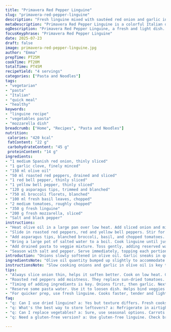 ```yaml
---
title: "Primavera Red Pepper Linguine"
slug: "primavera-red-pepper-linguine"
description: "Fresh linguine mixed with sautéed red onion and garlic in olive oil. Bright vegetables: red and yellow bell peppers. Substitute snow peas with asparagus tips. Sun-dried tomatoes replaced by roasted red peppers. Broccoli remains, blanched. Tossed with fresh basil and ripe, chopped tomatoes. Creamy mozzarella instead of bocconcini. Salt and pepper to taste. Quick cook and toss pasta in veggie mix, with reserved pasta water to loosen. Serve piping hot, cheese slightly melted. Simple, light, colorful dish packed with texture and herbs."
metaDescription: "Primavera Red Pepper Linguine is a colorful Italian dish. Fresh veggies, creamy mozzarella. Perfect for a quick dinner that's flavorful and light."
ogDescription: "Primavera Red Pepper Linguine, a fresh and light dish. Packed with vibrant vegetables and creamy mozzarella. Ideal for a weeknight meal."
focusKeyphrase: "Primavera Red Pepper Linguine"
date: 2025-07-23
draft: false
image: primavera-red-pepper-linguine.jpg
author: "Emma"
prepTime: PT25M
cookTime: PT20M
totalTime: PT45M
recipeYield: "4 servings"
categories: ["Pasta and Noodles"]
tags:
- "vegetarian"
- "pasta"
- "Italian"
- "quick meal"
- "healthy"
keywords:
- "linguine recipe"
- "vegetables pasta"
- "mozzarella dish"
breadcrumb: ["Home", "Recipes", "Pasta and Noodles"]
nutrition: 
 calories: "420 kcal"
 fatContent: "22 g"
 carbohydrateContent: "45 g"
 proteinContent: "14 g"
ingredients:
- "1 medium Spanish red onion, thinly sliced"
- "1 garlic clove, finely minced"
- "150 ml olive oil"
- "50 ml roasted red peppers, drained and sliced"
- "1 red bell pepper, thinly sliced"
- "1 yellow bell pepper, thinly sliced"
- "120 g asparagus tips, trimmed and blanched"
- "750 ml broccoli florets, blanched"
- "100 ml fresh basil leaves, chopped"
- "2 medium tomatoes, roughly chopped"
- "350 g fresh linguine"
- "200 g fresh mozzarella, sliced"
- "Salt and black pepper"
instructions:
- "Heat olive oil in a large pan over low heat. Add sliced onion and minced garlic. Cook gently for about 12 minutes until soft and fragrant; don’t brown."
- "Slide in roasted red peppers, red and yellow bell peppers. Stir for 3 minutes."
- "Add asparagus tips, blanched broccoli, basil, and chopped tomatoes. Stir and warm for 5 minutes. Keep covered."
- "Bring a large pot of salted water to a boil. Cook linguine until just al dente, about 8-10 minutes. Drain, reserve some pasta water."
- "Add drained pasta to veggie mixture. Toss gently, adding reserved water little by little to achieve desired consistency."
- "Season with salt and pepper. Serve immediately, topping each portion with fresh mozzarella slices. Wait a minute for cheese to soften slightly before serving."
introduction: "Onions slowly softened in olive oil. Garlic sneaks in quietly. Roasted reds replacing chewy sundried bits. Sweet bell peppers sliced thin, splash of bright colors. Asparagus tips take the place of snow peas, just blanched. Broccoli chunks still there, green and firm. Basil chopped fresh, not shy. Tomatoes broken down, juicy and loose. Pasta cooked with care, al dente but tender. Mozzarella in place of bocconcini, creamy and thick. Everything tossed, mingling, some steam rising. Few minutes more to heat cheese but not melt it fully. Salt and pepper balanced, never overdone. Quick midweek dish with layers of freshness, texture, and a mild tang. No fuss, no frills, just simple components done right."
ingredientsNote: "Olive oil quantity bumped up slightly to accommodate longer cooking of onions and garlic without burning. Roasted red peppers substituted for sun-dried tomatoes to reduce chew and add moistness. Asparagus tips replace snow peas for a slightly earthier, softer bite while maintaining a crisp snap. Broccoli stays the same quantity—blanching in salted water to keep its color and crunch intact. Tomatoes coarsely chopped, spreading juices throughout but avoiding mushiness. Fresh mozzarella allowed to soften but not fully melt so it retains a creamy texture rather than turning rubbery or oily. Basil finely chopped, added last to keep its aroma fresh and bright. Salt and pepper seasoning kept minimal to allow vegetable flavors to shine through. Fresh linguine, not dried, for quicker cooking time and tender texture."
instructionsNote: "Slow cooking onions and garlic in olive oil is key to developing sweetness and a mellow base without bitterness or burning. Introducing the sliced roasted peppers and bell peppers after the base ensures they soften without losing shape. Vegetables added in stages—more delicate items like asparagus and basil last—to avoid overcooking. Blanching broccoli and asparagus separately helps preserve color and crunch before mixing with warmer veggies. Pasta reserved cooking water acts as a binder and loosener; add gradually to adjust sauce consistency. Mixing pasta and veggies off direct heat prevents overcooking pasta. Fresh mozzarella slices placed atop at serving, giving it time to warm without completely melting and dispersing. Timing adjustments included to accommodate more gentle cooking steps and gradual warming of the assembled dish."
tips:
- "Always slice onion thin, helps it soften better. Cook on low heat. Garlic added later prevents burning. Flavor blossoms over time. Control heat, no browning here. Keep stirring gently. Don't rush this part. Max flavor with patience."
- "Roasted red peppers add moistness. They replace sun-dried tomatoes. No chewy bits, just tender texture. Use fresh mozzarella for creaminess. Slice it thick. Place on top at serving. Give time to warm. Still maintain texture, avoid rubber."
- "Timing of adding ingredients is key. Onions first, then garlic. Next, stir in roasted and fresh peppers. Last, delicate items like asparagus and basil. This prevents mush. Keeps vibrant colors. Blanch broccoli, crispness remains."
- "Reserve some pasta water. Use it to loosen dish. Helps bind veggies and pasta. Add gradually, control consistency. Too much can drown flavors. Just right gets creamy texture. Balance is essential, not overwhelmed."
- "For quicker prep, use fresh linguine. Cooks faster, tender and light. Don't skip al dente, texture is vital. Salted boiling water is crucial. Enhances flavor, keeps noodles separate. Drain, avoid clumping, small details matter."
faq:
- "q: Can I use dried linguine? a: Yes but texture differs. Fresh cooks faster. Dried takes longer to soften. Adjust timing but fresh is best. Lightness in every bite."
- "q: What's the best way to store leftovers? a: Refrigerate in airtight container. Keeps for 2 to 3 days. Reheat gently on stovetop, add water. Avoid microwave. Texture changes."
- "q: Can I replace vegetables? a: Sure, use seasonal options. Carrots or zucchini work well. Keep flavor varied, but balance important. They must blend in well."
- "q: Need a gluten-free version? a: Use gluten-free linguine. Check brands for best results. Cook separately, same timing. Adjust sauce consistency, lighter may be needed."

---
```

